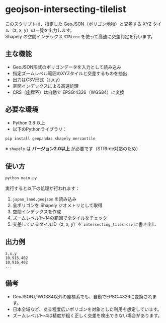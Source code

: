 # geojson-intersecting-tilelist

このスクリプトは、指定した GeoJSON（ポリゴン地物）と交差する XYZ タイル（z, x, y）の一覧を出力します。  
Shapely の空間インデックス `STRtree` を使って高速に交差判定を行います。

## 主な機能

- GeoJSON形式のポリゴンデータを入力として読み込み
- 指定ズームレベル範囲のXYZタイルと交差するものを抽出
- 出力はCSV形式（z,x,y）
- 空間インデックスによる高速処理
- CRS（座標系）は自動で EPSG:4326（WGS84）に変換

## 必要な環境

- Python 3.8 以上
- 以下のPythonライブラリ：

```bash
pip install geopandas shapely mercantile
````

※ `shapely` は **バージョン2.0以上** が必要です（STRtree対応のため）

## 使い方

```bash
python main.py
```

実行すると以下の処理が行われます：

1. `japan_land.geojson` を読み込み
2. 全ポリゴンを Shapely ジオメトリとして取得
3. 空間インデックスを作成
4. ズームレベル1〜14の範囲で全タイルをチェック
5. 交差しているタイルID（z, x, y）を `intersecting_tiles.csv` に書き出し

## 出力例

```csv
z,x,y
10,915,402
10,916,402
...
```

## 備考

* GeoJSONがWGS84以外の座標系でも、自動でEPSG:4326に変換されます。
* 日本全域など、ある程度広いポリゴンを対象とした利用を想定しています。
* ズームレベル1〜4は精度が粗く正しく交差を検出できない場合があります。

